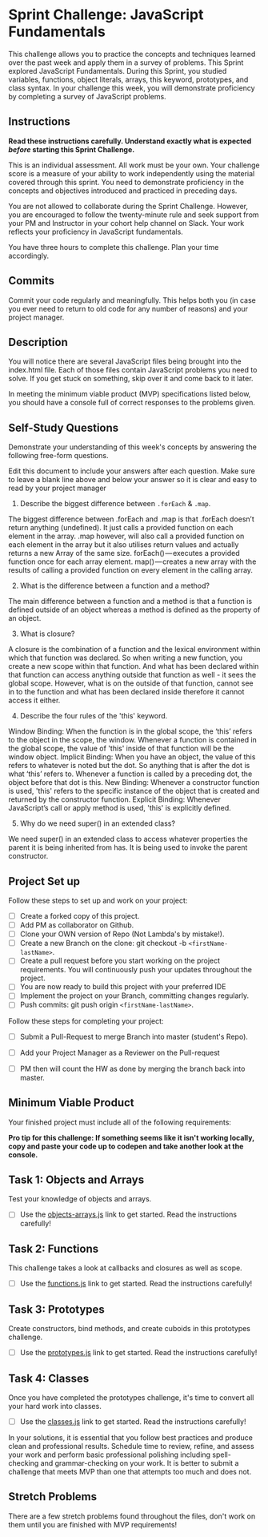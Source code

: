# Sprint Challenge: JavaScript Fundamentals
 
This challenge allows you to practice the concepts and techniques learned over the past week and apply them in a survey of problems. This Sprint explored JavaScript Fundamentals. During this Sprint, you studied variables, functions, object literals, arrays, this keyword, prototypes, and class syntax. In your challenge this week, you will demonstrate proficiency by completing a survey of JavaScript problems.

## Instructions

**Read these instructions carefully. Understand exactly what is expected _before_ starting this Sprint Challenge.**

This is an individual assessment. All work must be your own. Your challenge score is a measure of your ability to work independently using the material covered through this sprint. You need to demonstrate proficiency in the concepts and objectives introduced and practiced in preceding days.

You are not allowed to collaborate during the Sprint Challenge. However, you are encouraged to follow the twenty-minute rule and seek support from your PM and Instructor in your cohort help channel on Slack. Your work reflects your proficiency in JavaScript fundamentals.

You have three hours to complete this challenge. Plan your time accordingly.

## Commits

Commit your code regularly and meaningfully. This helps both you (in case you ever need to return to old code for any number of reasons) and your project manager.

## Description

You will notice there are several JavaScript files being brought into the index.html file.  Each of those files contain JavaScript problems you need to solve.  If you get stuck on something, skip over it and come back to it later.

In meeting the minimum viable product (MVP) specifications listed below, you should have a console full of correct responses to the problems given.

## Self-Study Questions

Demonstrate your understanding of this week's concepts by answering the following free-form questions.

Edit this document to include your answers after each question. Make sure to leave a blank line above and below your answer so it is clear and easy to read by your project manager

1. Describe the biggest difference between `.forEach` & `.map`.

The biggest difference between .forEach and .map is that .forEach doesn’t return anything (undefined). It just calls a provided function on each element in the array.
.map however, will also call a provided function on each element in the array but it also utilises return values and actually returns a new Array of the same size. 
forEach() — executes a provided function once for each array element.
map() — creates a new array with the results of calling a provided function on every element in the 	calling array.

2. What is the difference between a function and a method?

The main difference between a function and a method is that a function is defined outside of an object whereas a method is defined as the property of an object.

3. What is closure?

A closure is the combination of a function and the lexical environment within which that function was declared. So when writing a new function, you create a new scope within that function. And what has been declared within that function can access anything outside that function as well - it sees the global scope. However, what is on the outside of that function, cannot see in to the function and what has been declared inside therefore it cannot access it either.

4. Describe the four rules of the 'this' keyword.

Window Binding: When the function is in the global scope, the ‘this’ refers to the object in the scope, the window. Whenever a function is contained in the global scope, the value of 'this' inside of that function will be the window object.
Implicit Binding: When you have an object, the value of this refers to whatever is noted but the dot. So anything that is after the dot is what ‘this’ refers to. Whenever a function is called by a preceding dot, the object before that dot is this. 
New Binding: Whenever a constructor function is used, 'this' refers to the specific instance of the object that is created and returned by the constructor function.
Explicit Binding: Whenever JavaScript’s call or apply method is used, 'this' is explicitly defined.

5. Why do we need super() in an extended class?

We need super() in an extended class to access whatever properties the parent it is being inherited from has. It is being used to invoke the parent constructor.

## Project Set up

Follow these steps to set up and work on your project:

- [ ] Create a forked copy of this project.
- [ ] Add PM as collaborator on Github.
- [ ] Clone your OWN version of Repo (Not Lambda's by mistake!).
- [ ] Create a new Branch on the clone: git checkout -b `<firstName-lastName>`.
- [ ] Create a pull request before you start working on the project requirements.  You will continuously push your updates throughout the project.
- [ ] You are now ready to build this project with your preferred IDE
- [ ] Implement the project on your Branch, committing changes regularly.
- [ ] Push commits: git push origin `<firstName-lastName>`.

Follow these steps for completing your project:

- [ ] Submit a Pull-Request to merge <firstName-lastName> Branch into master (student's  Repo).
- [ ] Add your Project Manager as a Reviewer on the Pull-request
- [ ] PM then will count the HW as done by  merging the branch back into master.


## Minimum Viable Product

Your finished project must include all of the following requirements:

**Pro tip for this challenge: If something seems like it isn't working locally, copy and paste your code up to codepen and take another look at the console.**

## Task 1: Objects and Arrays
Test your knowledge of objects and arrays. 
* [ ] Use the [objects-arrays.js](challenges/objects-arrays.js) link to get started.  Read the instructions carefully!

## Task 2: Functions
This challenge takes a look at callbacks and closures as well as scope. 
* [ ] Use the [functions.js](challenges/functions.js) link to get started. Read the instructions carefully!

## Task 3: Prototypes
Create constructors, bind methods, and create cuboids in this prototypes challenge.
* [ ] Use the [prototypes.js](challenges/prototypes.js) link to get started. Read the instructions carefully!

## Task 4: Classes
Once you have completed the prototypes challenge, it's time to convert all your hard work into classes.
* [ ] Use the [classes.js](challenges/classes.js) link to get started. Read the instructions carefully!

In your solutions, it is essential that you follow best practices and produce clean and professional results. Schedule time to review, refine, and assess your work and perform basic professional polishing including spell-checking and grammar-checking on your work. It is better to submit a challenge that meets MVP than one that attempts too much and does not.

## Stretch Problems

There are a few stretch problems found throughout the files, don't work on them until you are finished with MVP requirements!
